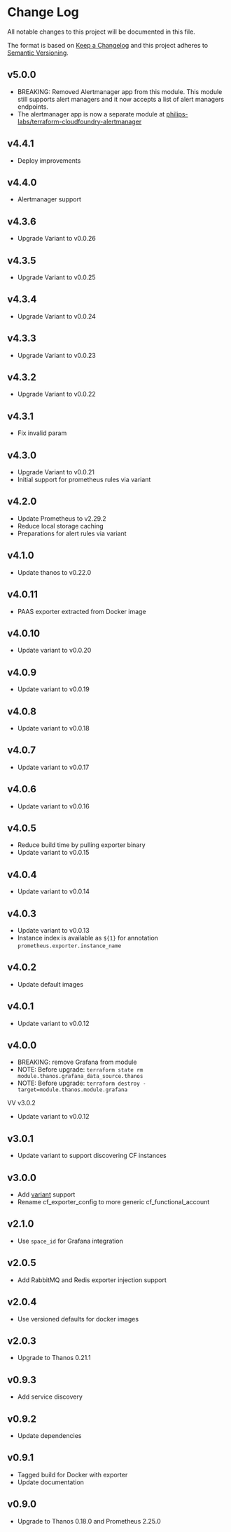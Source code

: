 # Change Log
All notable changes to this project will be documented in this file.

The format is based on [Keep a Changelog](http://keepachangelog.com/)
and this project adheres to [Semantic Versioning](http://semver.org/).
## v5.0.0
- BREAKING: Removed Alertmanager app from this module. This module still supports alert managers and it now accepts a list of alert managers endpoints.
- The alertmanager app is now a separate module at [philips-labs/terraform-cloudfoundry-alertmanager](https://github.com/philips-labs/terraform-cloudfoundry-alertmanager)

## v4.4.1
- Deploy improvements

## v4.4.0
- Alertmanager support

## v4.3.6
- Upgrade Variant to v0.0.26

## v4.3.5
- Upgrade Variant to v0.0.25

## v4.3.4
- Upgrade Variant to v0.0.24

## v4.3.3
- Upgrade Variant to v0.0.23

## v4.3.2
- Upgrade Variant to v0.0.22

## v4.3.1
- Fix invalid param

## v4.3.0
- Upgrade Variant to v0.0.21
- Initial support for prometheus rules via variant

## v4.2.0
- Update Prometheus to v2.29.2
- Reduce local storage caching
- Preparations for alert rules via variant

## v4.1.0
- Update thanos to v0.22.0

## v4.0.11
- PAAS exporter extracted from Docker image

## v4.0.10
- Update variant to v0.0.20

## v4.0.9
- Update variant to v0.0.19

## v4.0.8
- Update variant to v0.0.18

## v4.0.7
- Update variant to v0.0.17

## v4.0.6
- Update variant to v0.0.16

## v4.0.5
- Reduce build time by pulling exporter binary
- Update variant to v0.0.15

## v4.0.4
- Update variant to v0.0.14

## v4.0.3
- Update variant to v0.0.13
- Instance index is available as `${1}` for annotation `prometheus.exporter.instance_name`

## v4.0.2
- Update default images

## v4.0.1
- Update variant to v0.0.12

## v4.0.0
- BREAKING: remove Grafana from module
- NOTE: Before upgrade: `terraform state rm module.thanos.grafana_data_source.thanos`
- NOTE: Before upgrade: `terraform destroy -target=module.thanos.module.grafana`

VV v3.0.2
- Update variant to v0.0.12

## v3.0.1
- Update variant to support discovering CF instances

## v3.0.0
- Add [variant](https://github.com/philips-labs/variant) support
- Rename cf_exporter_config to more generic cf_functional_account

## v2.1.0
- Use `space_id` for Grafana integration

## v2.0.5
- Add RabbitMQ and Redis exporter injection support

## v2.0.4
- Use versioned defaults for docker images

## v2.0.3
- Upgrade to Thanos 0.21.1

## v0.9.3
- Add service discovery

## v0.9.2
- Update dependencies

## v0.9.1
- Tagged build for Docker with exporter
- Update documentation 

## v0.9.0
- Upgrade to Thanos 0.18.0 and Prometheus 2.25.0
